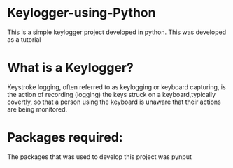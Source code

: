 # Keylogger-using-Python
This is a simple keylogger project developed in python. This was developed as a tutorial 

# What is a Keylogger?
Keystroke logging, often referred to as keylogging or keyboard capturing, is the action of recording (logging) the keys struck on a keyboard,typically covertly, so that a person using the keyboard is unaware that their actions are being monitored.

# Packages required:
The packages that was used to develop this project was pynput
